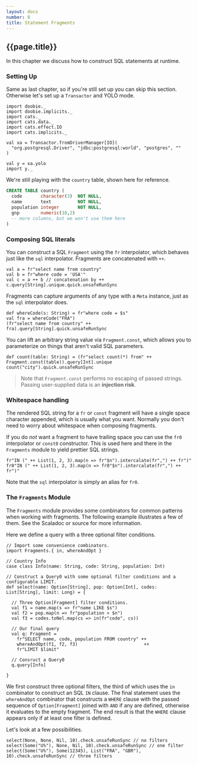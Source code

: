 ```yaml
---
layout: docs
number: 8
title: Statement Fragments
---
```


## {{page.title}}

In this chapter we discuss how to construct SQL statements at runtime.

### Setting Up

Same as last chapter, so if you're still set up you can skip this section. Otherwise let's set up a `Transactor` and YOLO mode.

```tut:silent
import doobie._
import doobie.implicits._
import cats._
import cats.data._
import cats.effect.IO
import cats.implicits._

val xa = Transactor.fromDriverManager[IO](
  "org.postgresql.Driver", "jdbc:postgresql:world", "postgres", ""
)

val y = xa.yolo
import y._
```

We're still playing with the `country` table, shown here for reference.

```sql
CREATE TABLE country (
  code       character(3)  NOT NULL,
  name       text          NOT NULL,
  population integer       NOT NULL,
  gnp        numeric(10,2)
  -- more columns, but we won't use them here
)
```

### Composing SQL literals

You can construct a SQL `Fragment` using the `fr` interpolator, which behaves just like the `sql` interpolator. Fragments are concatenated with `++`.

```tut
val a = fr"select name from country"
val b = fr"where code = 'USA'"
val c = a ++ b // concatenation by ++
c.query[String].unique.quick.unsafeRunSync
```

Fragments can capture arguments of any type with a `Meta` instance, just as the `sql` interpolator does.

```tut
def whereCode(s: String) = fr"where code = $s"
val fra = whereCode("FRA")
(fr"select name from country" ++ fra).query[String].quick.unsafeRunSync
```

You can lift an arbitrary string value via `Fragment.const`, which allows you to parameterize on things that aren't valid SQL parameters.

```tut
def count(table: String) = (fr"select count(*) from" ++ Fragment.const(table)).query[Int].unique
count("city").quick.unsafeRunSync
```

> Note that `Fragment.const` performs no escaping of passed strings. Passing user-supplied data is an **injection risk**.

### Whitespace handling

The rendered SQL string for a `fr` or `const` fragment will have a single space character appended, which is usually what you want. Normally you don't need to worry about whitespace when composing fragments.

If you do *not* want a fragment to have trailing space you can use the `fr0` interpolator or `const0` constructor. This is used here and there in the `Fragments` module to yield prettier SQL strings.

```tut
fr"IN (" ++ List(1, 2, 3).map(n => fr"$n").intercalate(fr",") ++ fr")"
fr0"IN (" ++ List(1, 2, 3).map(n => fr0"$n").intercalate(fr",") ++ fr")"
```
Note that the `sql` interpolator is simply an alias for `fr0`.

### The `Fragments` Module

The `Fragments` module provides some combinators for common patterns when working with fragments. The following example illustrates a few of them. See the Scaladoc or source for more information.

Here we define a query with a three optional filter conditions.

```tut:silent
// Import some convenience combinators.
import Fragments.{ in, whereAndOpt }

// Country Info
case class Info(name: String, code: String, population: Int)

// Construct a Query0 with some optional filter conditions and a configurable LIMIT.
def select(name: Option[String], pop: Option[Int], codes: List[String], limit: Long) = {

  // Three Option[Fragment] filter conditions.
  val f1 = name.map(s => fr"name LIKE $s")
  val f2 = pop.map(n => fr"population > $n")
  val f3 = codes.toNel.map(cs => in(fr"code", cs))

  // Our final query
  val q: Fragment =
    fr"SELECT name, code, population FROM country" ++
    whereAndOpt(f1, f2, f3)                         ++
    fr"LIMIT $limit"

  // Consruct a Query0
  q.query[Info]

}
```

We first construct three optional filters, the third of which uses the `in` combinator to construct an SQL `IN` clause. The final statement uses the `whereAndOpt` combinator that constructs a `WHERE` clause with the passed sequence of `Option[Fragment]` joined with `AND` if any are defined, otherwise it evaluates to the empty fragment. The end result is that the `WHERE` clause appears only if at least one filter is defined.

Let's look at a few possibilities.

```tut
select(None, None, Nil, 10).check.unsafeRunSync // no filters
select(Some("U%"), None, Nil, 10).check.unsafeRunSync // one filter
select(Some("U%"), Some(12345), List("FRA", "GBR"), 10).check.unsafeRunSync // three filters
```
